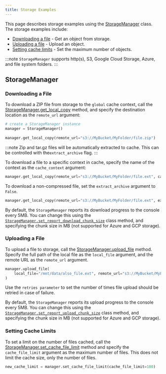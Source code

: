 ```yaml
---
title: Storage Examples
---
```


This page describes storage examples using the [StorageManager](../../references/sdk/storage.md) 
class. The storage examples include:

* [Downloading a file](#downloading-a-file) - Get an object from storage.
* [Uploading a file](#uploading-a-file) - Upload an object.
* [Setting cache limits](#setting-cache-limits) - Set the maximum number of objects.

:::note 
`StorageManager` supports http(s), S3, Google Cloud Storage, Azure, and file system folders.
:::

## StorageManager


### Downloading a File

To download a ZIP file from storage to the `global` cache context, call the [StorageManager.get_local_copy](../../references/sdk/storage.md#storagemanagerget_local_copy) 
method, and specify the destination location as the `remote_url` argument:

```python
# create a StorageManager instance
manager = StorageManager()
    
manager.get_local_copy(remote_url="s3://MyBucket/MyFolder/file.zip")
```

:::note
Zip and tar.gz files will be automatically extracted to cache. This can be controlled with the`extract_archive` flag.
:::

To download a file to a specific context in cache, specify the name of the context as the `cache_context` argument:

```python
manager.get_local_copy(remote_url="s3://MyBucket/MyFolder/file.ext", cache_context="test")
```

To download a non-compressed file, set the `extract_archive` argument to `False`. 

```python
manager.get_local_copy(remote_url="s3://MyBucket/MyFolder/file.ext", extract_archive=False)
```

By default, the `StorageManager` reports its download progress to the console every 5MB. You can change this using the 
[`StorageManager.set_report_download_chunk_size`](../../references/sdk/storage.md#storagemanagerset_report_download_chunk_size) 
class method, and specifying the chunk size in MB (not supported for Azure and GCP storage).

### Uploading a File

To upload a file to storage, call the [StorageManager.upload_file](../../references/sdk/storage.md#storagemanagerupload_file) 
method. Specify the full path of the local file as the `local_file` argument, and the remote URL as the `remote_url` 
argument.

```python
manager.upload_file(
    local_file="/mnt/data/also_file.ext", remote_url="s3://MyBucket/MyFolder"
)
```

Use the `retries parameter` to set the number of times file upload should be retried in case of failure.

By default, the `StorageManager` reports its upload progress to the console every 5MB. You can change this using the 
[`StorageManager.set_report_upload_chunk_size`](../../references/sdk/storage.md#storagemanagerset_report_upload_chunk_size) 
class method, and specifying the chunk size in MB (not supported for Azure and GCP storage).


### Setting Cache Limits

To set a limit on the number of files cached, call the [StorageManager.set_cache_file_limit](../../references/sdk/storage.md#storagemanagerset_cache_file_limit) 
method and specify the `cache_file_limit` argument as the maximum number of files. This does not limit the cache size, 
only the number of files.

```python
new_cache_limit = manager.set_cache_file_limit(cache_file_limit=100)
```